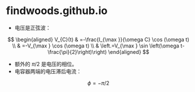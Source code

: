 # findwoods.github.io


- 电压是正弦波：

$$
\begin{aligned}
V_{C}(t) & =-\frac{I_{\max }}{\omega C} \cos (\omega t) \\
& =-V_{\max } \cos (\omega t) \\
& \left.=V_{\max } \sin \left(\omega t-\frac{\pi}{2}\right)\right)
\end{aligned}
$$

- 额外的 $\pi/2$ 是电压的相位。
- 电容器两端的电压滞后电流：

$$
\phi=-\pi/2
$$

